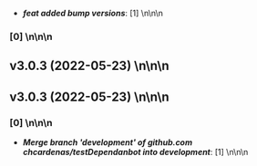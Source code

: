 - ***feat  added bump versions***: [1] \n\n\n
### [0] \n\n\n
## v3.0.3 (2022-05-23) \n\n\n
## v3.0.3 (2022-05-23) \n\n\n
### [0] \n\n\n
- ***Merge branch 'development' of github.com chcardenas/testDependanbot into development***: [1] \n\n\n
